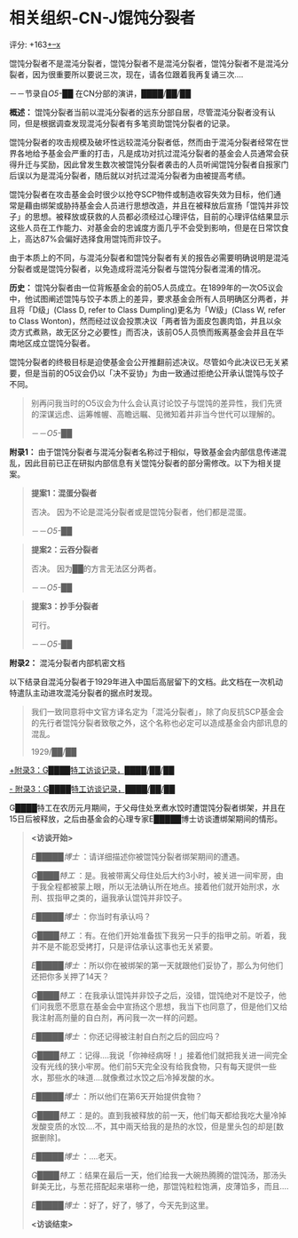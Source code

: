 # 相关组织-CN-J馄饨分裂者
                        


评分: +163<a shape='rect' title='&#25105;&#21916;&#27426;' href='javascript:;' onclick='WIKIDOT.modules.PageRateWidgetModule.listeners.rate(event, 1)'>+</a><a shape='rect' title='&#25105;&#19981;&#21916;&#27426;' href='javascript:;' onclick='WIKIDOT.modules.PageRateWidgetModule.listeners.rate(event, -1)'>&#8211;</a><a shape='rect' title='&#21462;&#28040;&#25105;&#30340;&#25237;&#31080;' href='javascript:;' onclick='WIKIDOT.modules.PageRateWidgetModule.listeners.cancelVote(event)'>x</a>

馄饨分裂者不是混沌分裂者，馄饨分裂者不是混沌分裂者，馄饨分裂者不是混沌分裂者，因为很重要所以要说三次，现在，请各位跟着我再复诵三次….

－－节录自*O5-██* 在CN分部的演讲，████/██/██


**概述：** 馄饨分裂者当前以混沌分裂者的远东分部自居，尽管混沌分裂者没有认同，但是根据调查发现混沌分裂者有多笔资助馄饨分裂者的记录。

馄饨分裂者的攻击规模及破坏性远较混沌分裂者低，然而由于混沌分裂者经常在世界各地给予基金会严重的打击，凡是成功对抗过混沌分裂者的基金会人员通常会获得升迁与奖励，因此曾发生数次被馄饨分裂者袭击的人员听闻馄饨分裂者自报家门后误以为是混沌分裂者，随后就以对抗过混沌分裂者为由被提高考绩。

馄饨分裂者在攻击基金会时很少以抢夺SCP物件或制造收容失效为目标，他们通常是藉由绑架或胁持基金会人员进行思想改造，并且在被释放后宣扬「馄饨并非饺子」的思想。被释放或获救的人员都必须经过心理评估，目前的心理评估结果显示这些人员在工作能力、对基金会的忠诚度方面几乎不会受到影响，但是在日常饮食上，高达87%会偏好选择食用馄饨而非饺子。

由于本质上的不同，与混沌分裂者和馄饨分裂者有关的报告必需要明确说明是混沌分裂者或是馄饨分裂者，以免造成将混沌分裂者与馄饨分裂者混淆的情况。

**历史：** 馄饨分裂者由一位背叛基金会的前O5人员成立。在1899年的一次O5议会中，他试图阐述馄饨与饺子本质上的差异，要求基金会所有人员明确区分两者，并且将「D级」(Class D, refer to Class Dumpling)更名为「W级」(Class W, refer to Class Wonton)，然而经过议会投票决议「两者皆为面皮包裹肉馅，并且以汆烫方式煮熟，故无区分之必要性」而否决，该前O5人员愤而叛离基金会并且在华南地区成立馄饨分裂者。

馄饨分裂者的终极目标是迫使基金会公开推翻前述决议。尽管如今此决议已无关紧要，但是当前的O5议会仍以「决不妥协」为由一致通过拒绝公开承认馄饨与饺子不同。


> 别再问我当时的O5议会为什么会认真讨论饺子与馄饨的差异性，我们先贤的深谋远虑、运筹帷幄、高瞻远瞩、见微知着并非当今世代可以理解的。
> 
> －－*O5-██* 
> 

**附录1：** 由于馄饨分裂者与混沌分裂者名称过于相似，导致基金会内部信息传递混乱，因此目前已正在研拟内部信息有关馄饨分裂者的部分需修改。以下为相关提案。


> **提案1：混蛋分裂者** 
> 
> 否决。
因为不论是混沌分裂者或是馄饨分裂者，他们都是混蛋。
> 
> －－*O5-██* 
> 


> **提案2：云吞分裂者** 
> 
> 否决。
因为██的方言无法区分两者。
> 
> －－*O5-██* 
> 


> **提案3：抄手分裂者** 
> 
> 可行。
> 
> －－*O5-██* 
> 

**附录2：** 混沌分裂者内部机密文档

以下结录自混沌分裂者于1929年进入中国后高层留下的文档。此文档在一次机动特遣队主动进攻混沌分裂者的据点时发现。


> 我们一致同意将中文官方译名定为「混沌分裂者」，除了向反抗SCP基金会的先行者馄饨分裂者致敬之外，这个名称也必定可以造成基金会内部讯息的混乱。
> 
> 1929/██/██
> 


<a shape='rect' class='collapsible-block-link' href='javascript:;'>+&#38468;&#24405;3&#65306;G&#9608;&#9608;&#9608;&#9608;&#29305;&#24037;&#35775;&#35848;&#35760;&#24405;&#65292;&#9608;&#9608;&#9608;&#9608;/&#9608;&#9608;/&#9608;&#9608;</a>

<a shape='rect' class='collapsible-block-link' href='javascript:;'>-&#160;&#38468;&#24405;3&#65306;G&#9608;&#9608;&#9608;&#9608;&#29305;&#24037;&#35775;&#35848;&#35760;&#24405;&#65292;&#9608;&#9608;&#9608;&#9608;/&#9608;&#9608;/&#9608;&#9608;</a>

G████特工在农历元月期间，于父母住处烹煮水饺时遭馄饨分裂者绑架，并且在15日后被释放，之后由基金会的心理专家E█████博士访谈遭绑架期间的情形。


> **<访谈开始>** 
> 
> *E█████博士* ：请详细描述你被馄饨分裂者绑架期间的遭遇。
> 
> *G████特工* ：是。我被带离父母住处后大约3小时，被关进一间牢房，由于我全程都被蒙上眼，所以无法确认所在地点。接着他们就开始刑求，水刑、拔指甲之类的，逼我承认馄饨并非饺子。
> 
> *E█████博士* ：你当时有承认吗？
> 
> *G████特工* ：有。在他们开始准备拔下我另一只手的指甲之前。听着，我并不是不能忍受拷打，只是评估承认这事也无关紧要。
> 
> *E█████博士* ：所以你在被绑架的第一天就跟他们妥协了，那么为何他们还把你多关押了14天？
> 
> *G████特工* ：在我承认馄饨并非饺子之后，没错，馄饨绝对不是饺子，他们问我愿不愿意在基金会中宣扬这个思想，我当下也同意了，但是他们又给我注射高剂量的自白剂，再问我一次一样的问题。
> 
> *E█████博士* ：你还记得被注射自白剂之后的回应吗？
> 
> *G████特工* ：记得….我说「你神经病呀！」接着他们就把我关进一间完全没有光线的狭小牢房。他们前5天完全没有给我食物，只有每天提供一些水，那些水的味道….就像煮过水饺之后冷掉发酸的水。
> 
> *E█████博士* ：所以他们在第6天开始提供食物？
> 
> *G████特工* ：是的。直到我被释放的前一天，他们每天都给我吃大量冷掉发酸变质的水饺….不，其中兩天给我的是热的水饺，但是里头包的却是[数据删除]。
> 
> *E█████博士* ：….老天。
> 
> *G████特工* ：结果在最后一天，他们给我一大碗热腾腾的馄饨汤，那汤头鲜美无比，与葱花搭配起来堪称一绝，那馄饨粒粒饱满，皮薄馅多，而且….
> 
> *E█████博士* ：好了，好了，够了，今天先到这里。
> 
> **<访谈结束>** 
> 






                    